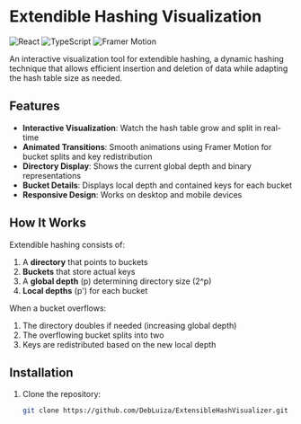 # Extendible Hashing Visualization

![React](https://img.shields.io/badge/React-20232A?style=for-the-badge&logo=react&logoColor=61DAFB)
![TypeScript](https://img.shields.io/badge/TypeScript-007ACC?style=for-the-badge&logo=typescript&logoColor=white)
![Framer Motion](https://img.shields.io/badge/Framer_Motion-0055FF?style=for-the-badge&logo=framer&logoColor=white)

An interactive visualization tool for extendible hashing, a dynamic hashing technique that allows efficient insertion and deletion of data while adapting the hash table size as needed.

## Features

- **Interactive Visualization**: Watch the hash table grow and split in real-time
- **Animated Transitions**: Smooth animations using Framer Motion for bucket splits and key redistribution
- **Directory Display**: Shows the current global depth and binary representations
- **Bucket Details**: Displays local depth and contained keys for each bucket
- **Responsive Design**: Works on desktop and mobile devices

## How It Works

Extendible hashing consists of:
1. A **directory** that points to buckets
2. **Buckets** that store actual keys
3. A **global depth** (p) determining directory size (2^p)
4. **Local depths** (p') for each bucket

When a bucket overflows:
1. The directory doubles if needed (increasing global depth)
2. The overflowing bucket splits into two
3. Keys are redistributed based on the new local depth

## Installation

1. Clone the repository:
   ```bash
   git clone https://github.com/DebLuiza/ExtensibleHashVisualizer.git
